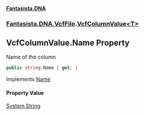 #### [Fantasista.DNA](index.md 'index')
### [Fantasista.DNA.VcfFile](Fantasista.DNA.VcfFile.md 'Fantasista.DNA.VcfFile').[VcfColumnValue&lt;T&gt;](Fantasista.DNA.VcfFile.VcfColumnValue_T_.md 'Fantasista.DNA.VcfFile.VcfColumnValue<T>')

## VcfColumnValue<T>.Name Property

Name of the column

```csharp
public string Name { get; }
```

Implements [Name](Fantasista.DNA.VcfFile.IVcfColumnValue.Name.md 'Fantasista.DNA.VcfFile.IVcfColumnValue.Name')

#### Property Value
[System.String](https://docs.microsoft.com/en-us/dotnet/api/System.String 'System.String')